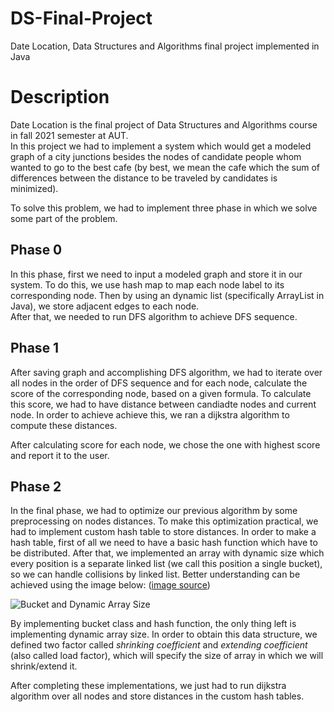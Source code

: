 # DS-Final-Project
Date Location, Data Structures and Algorithms final project implemented in Java

# Description
Date Location is the final project of Data Structures and Algorithms course in fall 2021 semester at AUT.  
In this project we had to implement a system which would get a modeled graph of a city junctions besides the nodes of candidate people whom wanted to go to the best cafe (by best, we mean the cafe which the sum of differences between the distance to be traveled by candidates is minimized).

To solve this problem, we had to implement three phase in which we solve some part of the problem.

## Phase 0
In this phase, first we need to input a modeled graph and store it in our system. To do this, we use hash map to map each node label to its corresponding node. Then by using an dynamic list (specifically ArrayList in Java), we store adjacent edges to each node.  
After that, we needed to run DFS algorithm to achieve DFS sequence.

## Phase 1
After saving graph and accomplishing DFS algorithm, we had to iterate over all nodes in the order of DFS sequence and for each node, calculate the score of the corresponding node, based on a given formula. To calculate this score, we had to have distance between candiadte nodes and current node. In order to achieve achieve this, we ran a dijkstra algorithm to compute these distances.  

After calculating score for each node, we chose the one with highest score and report it to the user.

## Phase 2
In the final phase, we had to optimize our previous algorithm by some preprocessing on nodes distances. To make this optimization practical, we had to implement custom hash table to store distances. In order to make a hash table, first of all we need to have a basic hash function which have to be distributed. After that, we implemented an array with dynamic size which every position is a separate linked list (we call this position a single bucket), so we can handle collisions by linked list. Better understanding can be achieved using the image below: ([image source](https://javabypatel.blogspot.com/2015/10/what-is-load-factor-and-rehashing-in-hashmap.html))   

![Bucket and Dynamic Array Size](https://1.bp.blogspot.com/-X3daZdPE2sg/XvIa8Yyi9FI/AAAAAAAACck/JOGsZvXpvZ8HLgs5fU1U5n6GfsLmb6GfgCLcBGAsYHQ/s1600/how-hashmap-works-internally-with-significance-of-load-factor-limit.jpg)

By implementing bucket class and hash function, the only thing left is implementing dynamic array size. In order to obtain this data structure, we defined two factor called _shrinking coefficient_ and _extending coefficient_ (also called load factor), which will specify the size of array in which we will shrink/extend it.

After completing these implementations, we just had to run dijkstra algorithm over all nodes and store distances in the custom hash tables.
